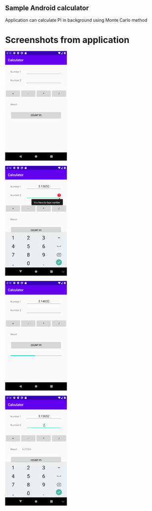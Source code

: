 ## Sample Android calculator
Application can calculate PI in background using Monte Carlo method

# Screenshots from application

<img src="results/start_view.png" width="200"/>

<img src="results/error_handling.png" width="200"/></br>

<img src="results/counting_pi.png" width="200"/></br>

<img src="results/example_of_calculation.png" width="200"/>
